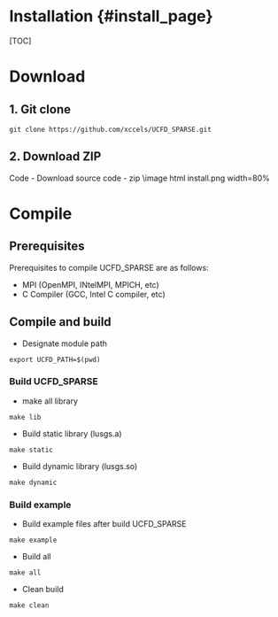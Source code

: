 Installation                        {#install_page}
============

[TOC]
# Download

## 1. Git clone

```
git clone https://github.com/xccels/UCFD_SPARSE.git
```

## 2. Download ZIP
Code - Download source code - zip
\image html install.png width=80%

# Compile
## Prerequisites

Prerequisites to compile UCFD_SPARSE are as follows:
- MPI (OpenMPI, INtelMPI, MPICH, etc)
- C Compiler (GCC, Intel C compiler, etc)


## Compile and build

- Designate module path
```
export UCFD_PATH=$(pwd)
```

### Build UCFD_SPARSE 
- make all library
```
make lib
```

- Build static library (lusgs.a)
```
make static
```

- Build dynamic library (lusgs.so)
```
make dynamic
```

### Build example
- Build example files after build UCFD_SPARSE
```
make example
```

- Build all
```
make all
```

- Clean build
```
make clean
```


